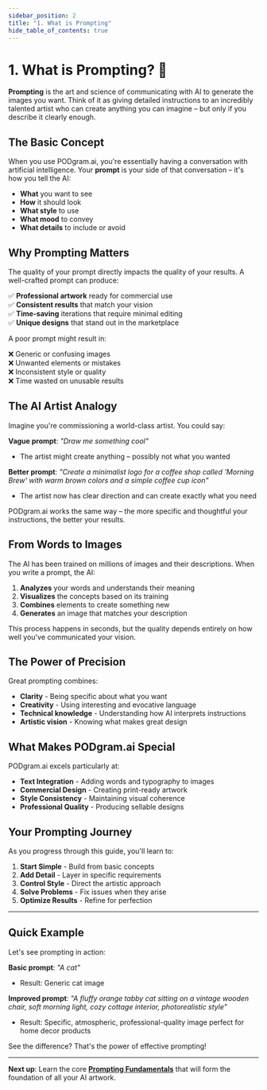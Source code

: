 ```yaml
---
sidebar_position: 2
title: "1. What is Prompting"
hide_table_of_contents: true
---
```


# 1. What is Prompting? 🤔

**Prompting** is the art and science of communicating with AI to generate the images you want. Think of it as giving detailed instructions to an incredibly talented artist who can create anything you can imagine – but only if you describe it clearly enough.

## The Basic Concept

When you use PODgram.ai, you're essentially having a conversation with artificial intelligence. Your **prompt** is your side of that conversation – it's how you tell the AI:

- **What** you want to see
- **How** it should look  
- **What style** to use
- **What mood** to convey
- **What details** to include or avoid

## Why Prompting Matters

The quality of your prompt directly impacts the quality of your results. A well-crafted prompt can produce:

✅ **Professional artwork** ready for commercial use  
✅ **Consistent results** that match your vision  
✅ **Time-saving** iterations that require minimal editing  
✅ **Unique designs** that stand out in the marketplace  

A poor prompt might result in:

❌ Generic or confusing images  
❌ Unwanted elements or mistakes  
❌ Inconsistent style or quality  
❌ Time wasted on unusable results  

## The AI Artist Analogy

Imagine you're commissioning a world-class artist. You could say:

**Vague prompt**: *"Draw me something cool"*
- The artist might create anything – possibly not what you wanted

**Better prompt**: *"Create a minimalist logo for a coffee shop called 'Morning Brew' with warm brown colors and a simple coffee cup icon"*
- The artist now has clear direction and can create exactly what you need

PODgram.ai works the same way – the more specific and thoughtful your instructions, the better your results.

## From Words to Images

The AI has been trained on millions of images and their descriptions. When you write a prompt, the AI:

1. **Analyzes** your words and understands their meaning
2. **Visualizes** the concepts based on its training
3. **Combines** elements to create something new
4. **Generates** an image that matches your description

This process happens in seconds, but the quality depends entirely on how well you've communicated your vision.

## The Power of Precision

Great prompting combines:

- **Clarity** - Being specific about what you want
- **Creativity** - Using interesting and evocative language  
- **Technical knowledge** - Understanding how AI interprets instructions
- **Artistic vision** - Knowing what makes great design

## What Makes PODgram.ai Special

PODgram.ai excels particularly at:

- **Text Integration** - Adding words and typography to images
- **Commercial Design** - Creating print-ready artwork
- **Style Consistency** - Maintaining visual coherence
- **Professional Quality** - Producing sellable designs

## Your Prompting Journey

As you progress through this guide, you'll learn to:

1. **Start Simple** - Build from basic concepts
2. **Add Detail** - Layer in specific requirements  
3. **Control Style** - Direct the artistic approach
4. **Solve Problems** - Fix issues when they arise
5. **Optimize Results** - Refine for perfection

---

## Quick Example

Let's see prompting in action:

**Basic prompt**: *"A cat"*
- Result: Generic cat image

**Improved prompt**: *"A fluffy orange tabby cat sitting on a vintage wooden chair, soft morning light, cozy cottage interior, photorealistic style"*
- Result: Specific, atmospheric, professional-quality image perfect for home decor products

See the difference? That's the power of effective prompting!

---

**Next up**: Learn the core [**Prompting Fundamentals**](./prompting-fundamentals/) that will form the foundation of all your AI artwork. 